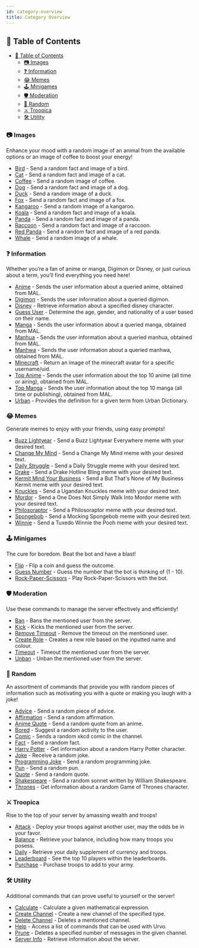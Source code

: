 ```yaml
---
id: category-overview
title: Category Overview
---
```


## 📖 Table of Contents

- [📖 Table of Contents](#-table-of-contents)
  - [📷 Images](#-images)
  - [❓ Information](#-information)
  - [😂 Memes](#-memes)
  - [🕹️ Minigames](#️-minigames)
  - [🛡️ Moderation](#️-moderation)
  - [🎲 Random](#-random)
  - [⚔️ Troopica](#️-troopica)
  - [🛠️ Utility](#️-utility)

### 📷 Images

Enhance your mood with a random image of an animal from the available options or an image of coffee to boost your energy!

- [Bird](images/bird) - Send a random fact and image of a bird.
- [Cat](images/cat) - Send a random fact and image of a cat.
- [Coffee](images/coffee) - Send a random image of coffee.
- [Dog](images/dog) - Send a random fact and image of a dog.
- [Duck](images/duck) - Send a random image of a duck.
- [Fox](images/fox) - Send a random fact and image of a fox.
- [Kangaroo](images/kangaroo) - Send a random image of a kangaroo.
- [Koala](images/koala) - Send a random fact and image of a koala.
- [Panda](images/panda) - Send a random fact and image of a panda.
- [Raccoon](images/raccoon) - Send a random fact and image of a raccoon.
- [Red Panda](images/red-panda) - Send a random fact and image of a red panda.
- [Whale](images/whale) - Send a random image of a whale.

### ❓ Information

Whether you’re a fan of anime or manga, Digimon or Disney, or just curious about a term, you’ll find everything you need here!

- [Anime](info/anime) - Sends the user information about a queried anime, obtained from MAL.
- [Digimon](info/digimon) - Sends the user information about a queried digimon.
- [Disney](info/disney) - Retrieve information about a specified disney character.
- [Guess User](info/guess-user) - Determine the age, gender, and nationality of a user based on their name.
- [Manga](info/manga) - Sends the user information about a queried manga, obtained from MAL.
- [Manhua](info/manhua) - Sends the user information about a queried manhua, obtained from MAL.
- [Manhwa](info/manhwa) - Sends the user information about a queried manhwa, obtained from MAL.
- [Minecraft](info/minecraft) - Return an image of the minecraft avatar for a specific username/uid.
- [Top Anime](info/top-anime) - Sends the user information about the top 10 anime (all time or airing), obtained from MAL.
- [Top Manga](info/top-manga) - Sends the user information about the top 10 manga (all time or publishing), obtained from MAL.
- [Urban](info/urban) - Provides the definition for a given term from Urban Dictionary.

### 😂 Memes

Generate memes to enjoy with your friends, using easy prompts!

- [Buzz Lightyear](memes/buzz) - Send a Buzz Lightyear Everywhere meme with your desired text.
- [Change My Mind](memes/change-my-mind) - Send a Change My Mind meme with your desired text.
- [Daily Struggle](memes/daily-struggle) - Send a Daily Struggle meme with your desired text.
- [Drake](memes/drake) - Send a Drake Hotline Bling meme with your desired text.
- [Kermit Mind Your Business](memes/kermit) - Send a But That's None of My Business Kermit meme with your desired text.
- [Knuckles](memes/knuckles) - Send a Ugandan Knuckles meme with your desired text.
- [Mordor](memes/mordor) - Send a One Does Not Simply Walk Into Mordor meme with your desired text.
- [Philosoraptor](memes/philosoraptor) - Send a Philosoraptor meme with your desired text.
- [Spongebob](memes/spongebob) - Send a Mocking Spongebob meme with your desired text.
- [Winnie](memes/winnie) - Send a Tuxedo Winnie the Pooh meme with your desired text.

### 🕹️ Minigames

The cure for boredom. Beat the bot and have a blast!

- [Flip](minigames/flip) - Flip a coin and guess the outcome.
- [Guess Number](minigames/guess-number) - Guess the number that the bot is thinking of (1 - 10).
- [Rock-Paper-Scissors](minigames/rps) - Play Rock-Paper-Scissors with the bot.

### 🛡️ Moderation

Use these commands to manage the server effectively and efficiently!

- [Ban](moderation/ban) - Bans the mentioned user from the server.
- [Kick](moderation/kick) - Kicks the mentioned user from the server.
- [Remove Timeout](moderation/remove-timeout) - Remove the timeout on the mentioned user.
- [Create Role](moderation/create-role) - Creates a new role based on the inputted name and colour.
- [Timeout](moderation/timeout) - Timeout the mentioned user from the server.
- [Unban](moderation/unban) - Unban the mentioned user from the server.

### 🎲 Random

An assortment of commands that provide you with random pieces of information such as motivating you with a quote or making you laugh with a joke!

- [Advice](random/advice) - Send a random piece of advice.
- [Affirmation](random/affirmation) - Send a random affirmation.
- [Anime Quote](random/anime-quote) - Send a random quote from an anime.
- [Bored](random/bored) - Suggest a random activity to the user.
- [Comic](random/comic) - Sends a random xkcd comic in the channel.
- [Fact](random/fact) - Send a random fact.
- [Harry Potter](random/harry-potter) - Get information about a random Harry Potter character.
- [Joke](random/joke) - Receive a random joke.
- [Programming Joke](random/programming-joke) - Send a random programming joke.
- [Pun](random/pun) - Send a random pun.
- [Quote](random/quote) - Send a random quote.
- [Shakespeare](random/shakespeare) - Send a random sonnet written by William Shakespeare.
- [Thrones](random/thrones) - Get information about a random Game of Thrones character.

### ⚔️ Troopica

Rise to the top of your server by amassing wealth and troops!

- [Attack](troopica/attack) - Deploy your troops against another user, may the odds be in your favor.
- [Balance](troopica/balance) - Retrieve your balance, including how many troops you posess.
- [Daily](troopica/daily) - Retrieve your daily supplement of currency and troops.
- [Leaderboard](troopica/leaderboard) - See the top 10 players within the leaderboards.
- [Purchase](troopica/purchase) - Purchase troops to add to your army.

### 🛠️ Utility

Additional commands that can prove useful to yourself or the server!

- [Calculate](utility/calculate) - Calculate a given mathematical expression.
- [Create Channel](utility/create-channel) - Create a new channel of the specified type.
- [Delete Channel](utility/delete-channel) - Deletes a mentioned channel.
- [Help](utility/help) - Access a list of commands that can be used with Urvo.
- [Prune](utility/prune) - Deletes a specified number of messages in the given channel.
- [Server Info](utility/server-info) - Retrieve information about the server.
